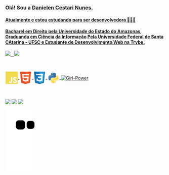### Olá! Sou a <a href='https://danielencestari.github.io/'>Danielen Cestari Nunes.
#### Atualmente e estou estudando para ser desenvolvedora 👩🏻‍💻 
#### Bacharel em Direito pela Universidade do Estado do Amazonas, Graduanda em Ciência da Informação Pela Universidade Federal de Santa CAtarina - UFSC e Estudante de Desenvolvimento Web na Trybe. 
   
  <img height="180em" src="https://github-readme-stats.vercel.app/api?username=danielencestari&show_icons=true&theme=midnight-purple&include_all_commits=true&count_private=true"/> &nbsp;
  <img height="180em" src="https://github-readme-stats.vercel.app/api/top-langs/?username=danielencestari&layout=demo&langs_count=7&theme=midnight-purple"/>

  ##
<div style="display: inline_block"> <br>
  <img align="center" alt="Dani-Js" height="40" width="40" src="https://raw.githubusercontent.com/devicons/devicon/master/icons/javascript/javascript-plain.svg">
  <img align="center" alt="Dani-HTML" height="40" width="40" src="https://raw.githubusercontent.com/devicons/devicon/master/icons/html5/html5-original.svg">
  <img align="center" alt="Dani-CSS" height="40" width="40" src="https://raw.githubusercontent.com/devicons/devicon/master/icons/css3/css3-original.svg">
  <img align="center" alt="Dani-Python" height="40" width="40" src="https://raw.githubusercontent.com/devicons/devicon/master/icons/python/python-original.svg" >
  <img align="center" alt="Girl-Power"  height="50" width="50" src="https://c.tenor.com/i4n8xW9zKFAAAAAM/girl-pwr-girl-power.gif">
</div>
   
  ##  
<div style="display: inline_block"> <br>
  <a href="https://www.instagram.com/dani.c.nunes/" target="_blank"><img src="https://img.shields.io/badge/-Instagram-%23E4405F?style=for-the-badge&logo=instagram&logoColor=white" target="_blank"></a>
  <a href = "mailto:danielen.cestari@gmail.com"><img src="https://img.shields.io/badge/-Gmail-%23333?style=for-the-badge&logo=gmail&logoColor=white" target="_blank"></a>
  <a href="https://www.linkedin.com/in/danielencnunes/" target="_blank"><img src="https://img.shields.io/badge/-LinkedIn-%230077B5?style=for-the-badge&logo=linkedin&logoColor=white" target="_blank"></a> 

  ![Snake animation](https://github.com/rafaballerini/rafaballerini/blob/output/github-contribution-grid-snake.svg)
</div>
    
<!--
<img height="180em" src="https://github-readme-stats.vercel.app/api/top-langs/?username=danielencestari&1layout=compact81angs_count=16&theme=dracula"/>
<img height="150em" src="https://github-readme-stats.vercel.app/api?username=danielencestari&show_icons=true&theme=dracula&include_all_commits=true&count_private=true"/>
<img height="130em" src="https://github-readme-stats.vercel.app/api/top-langs/?username=danielencestari&layout=compact&langs_count=7&theme=dracula"/>
 
- 🔭 I’m currently working on ...
- 🌱 I’m currently learning ...
- 👯 I’m looking to collaborate on ...
- 🤔 I’m looking for help with ...
- 💬 Ask me about ...
- 📫 How to reach me: ...
- 😄 Pronouns: ...
- ⚡ Fun fact: ...
-->
